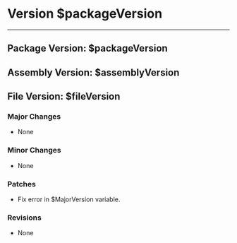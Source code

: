 # Version $packageVersion
-----------------------
## Package Version: $packageVersion
## Assembly Version: $assemblyVersion
## File Version: $fileVersion

### Major Changes
- None

### Minor Changes
- None

### Patches
- Fix error in $MajorVersion variable.

### Revisions
- None
